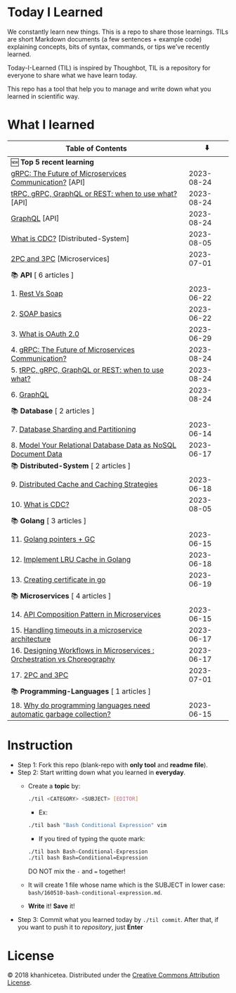 # Today I Learned

We constantly learn new things. This is a repo to share those learnings.
TILs are short Markdown documents (a few sentences + example code) explaining
concepts, bits of syntax, commands, or tips we've recently learned.

Today-I-Learned (TIL) is inspired by Thoughbot, TIL is a repository for everyone to share what we have learn today.

This repo has a tool that help you to manage and write down what you learned in scientific way.

# What I learned

| Table of Contents | ⬇️ |
| -------- | -------- |
| 🆕 **Top 5 recent learning** | |
| [gRPC: The Future of Microservices Communication?](API/gRPC:-The-Future-of-Microservices-Communication?.md) [API] | 2023-08-24 |
| [tRPC, gRPC, GraphQL or REST: when to use what?](API/-tRPC,-gRPC,-GraphQL-or-REST:-when-to-use-what?.md) [API] | 2023-08-24 |
| [GraphQL](API/GraphQL.md) [API] | 2023-08-24 |
| [What is CDC?](Distributed-System/What-is-CDC?.md) [Distributed-System] | 2023-08-05 |
| [2PC and 3PC](Microservices/2PC-and-3PC.md) [Microservices] | 2023-07-01 |
| 📚 **API** [ 6 articles ] | |
| 1. [Rest Vs Soap](API/rest-vs-soap.md) | 2023-06-22 |
| 2. [SOAP basics](API/SOAP-basics.md) | 2023-06-22 |
| 3. [What is OAuth 2.0](API/What-is-OAuth-2.0.md) | 2023-06-29 |
| 4. [gRPC: The Future of Microservices Communication?](API/gRPC:-The-Future-of-Microservices-Communication?.md) | 2023-08-24 |
| 5. [tRPC, gRPC, GraphQL or REST: when to use what?](API/-tRPC,-gRPC,-GraphQL-or-REST:-when-to-use-what?.md) | 2023-08-24 |
| 6. [GraphQL](API/GraphQL.md) | 2023-08-24 |
| 📚 **Database** [ 2 articles ] | |
| 7. [Database Sharding and Partitioning](Database/Database-Sharding-and-Partitioning.md) | 2023-06-14 |
| 8. [Model Your Relational Database Data as NoSQL Document Data](Database/Model-Your-Relational-Database-Data-as-NoSQL-Document-Data.md) | 2023-06-17 |
| 📚 **Distributed-System** [ 2 articles ] | |
| 9. [Distributed Cache and Caching Strategies](Distributed-System/Distributed-Cache-and-Caching-Strategies.md) | 2023-06-18 |
| 10. [What is CDC?](Distributed-System/What-is-CDC?.md) | 2023-08-05 |
| 📚 **Golang** [ 3 articles ] | |
| 11. [Golang pointers + GC](Golang/Golang-pointers-+-GC.md) | 2023-06-15 |
| 12. [Implement LRU Cache in Golang](Golang/Implement-LRU-Cache-in-Golang.md) | 2023-06-18 |
| 13. [Creating certificate in go](Golang/Creating-certificate-in-go.md) | 2023-06-19 |
| 📚 **Microservices** [ 4 articles ] | |
| 14. [API Composition Pattern in Microservices](Microservices/API-Composition-Pattern-in-Microservices.md) | 2023-06-15 |
| 15. [Handling timeouts in a microservice architecture](Microservices/Handling-timeouts-in-a-microservice-architecture.md) | 2023-06-17 |
| 16. [Designing Workflows in Microservices : Orchestration vs Choreography](Microservices/Designing-Workflows-in-Microservices-:-Orchestration-vs-Choreography.md) | 2023-06-17 |
| 17. [2PC and 3PC](Microservices/2PC-and-3PC.md) | 2023-07-01 |
| 📚 **Programming-Languages** [ 1 articles ] | |
| 18. [Why do programming languages need automatic garbage collection?](Programming-Languages/Why-do-programming-languages-need-automatic-garbage-collection?.md) | 2023-06-15 |


# Instruction

- Step 1: Fork this repo (blank-repo with **only tool** and **readme file**).
- Step 2: Start writting down what you learned in **everyday**.
  + Create a **topic** by:

    ```bash
    ./til <CATEGORY> <SUBJECT> [EDITOR]
    ```

    - Ex:

    ```bash
    ./til bash "Bash Conditional Expression" vim
    ```

    - If you tired of typing the quote mark:

    ```bash
    ./til bash Bash-Conditional-Expression
    ./til bash Bash=Conditional=Expression
    ```

    DO NOT mix the `-` and `=` together!
  + It will create 1 file whose name which is the SUBJECT in lower case:  `bash/160510-bash-conditional-expression.md`.
  + **Write** it! **Save** it!
- Step 3: Commit what you learned today by `./til commit`. After that, if you want to push it to _repository_, just **Enter**

# License

© 2018 khanhicetea.
Distributed under the [Creative Commons Attribution License][license].

[license]: http://creativecommons.org/licenses/by/3.0/
